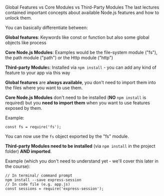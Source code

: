 Global Features vs Core Modules vs Third-Party Modules
The last lectures contained important concepts about available Node.js features and how to unlock them.

You can basically differentiate between:

**Global features**: Keywords like const or function but also some global objects like process

**Core Node.js Modules**: Examples would be the file-system module ("fs"), the path module ("path") or the Http module ("http")

**Third-party Module**s: Installed via `npm install` - you can add any kind of feature to your app via this way

**Global features** are **always available**, you don't need to import them into the files where you want to use them.

**Core Node.js Modules** don't need to be installed (**NO** `npm install` is required) but you **need to 
import them** when you want to use features exposed by them.

Example:

`const fs = require('fs');`

You can now use the `fs` object exported by the "fs" module.

**Third-party Modules need to be installed** (via `npm install` in the project folder) **AND imported**.

Example (which you don't need to understand yet - we'll cover this later in the course):

    // In terminal/ command prompt
    npm install --save express-session
    // In code file (e.g. app.js)
    const sessions = require('express-session');

